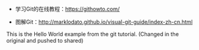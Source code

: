 - 学习Git的在线教程：https://githowto.com/ 

- 图解Git：http://marklodato.github.io/visual-git-guide/index-zh-cn.html

This is the Hello World example from the git tutorial.
(Changed in the original and pushed to shared)
